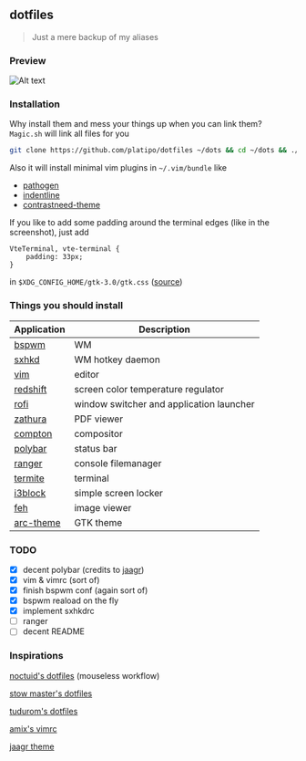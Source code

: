 ## dotfiles
> Just a mere backup of my aliases

### Preview
![Alt text](https://raw.github.com/platipo/dotfiles/master/Screenshot.png "screen")

### Installation
Why install them and mess your things up when you can link them? `Magic.sh` will link all files for you

```bash
git clone https://github.com/platipo/dotfiles ~/dots && cd ~/dots && ./Magic.sh
```
Also it will install minimal vim plugins in `~/.vim/bundle` like
- [pathogen](https://github.com/tpope/vim-pathogen/)
- [indentline](https://github.com/Yggdroot/indentLine)
- [contrastneed-theme](https://github.com/albertocg/contrastneed-theme)

If you like to add some padding around the terminal edges (like in the screenshot), just add 
```
VteTerminal, vte-terminal {
    padding: 33px;
}
```
in `$XDG_CONFIG_HOME/gtk-3.0/gtk.css` ([source](https://github.com/thestinger/termite/#padding))


### Things you should install
| Application | Description |
|-------------|-------------|
| [bspwm](https://github.com/baskerville/bspwm) | WM |
| [sxhkd](https://github.com/baskerville/sxhkd) | WM hotkey daemon |
| [vim](https://github.com/vim/vim) | editor |
| [redshift](https://github.com/jonls/redshift) | screen color temperature regulator  |
| [rofi](https://github.com/DaveDavenport/rofi) | window switcher and application launcher |
| [zathura](https://github.com/pwmt/zathura) | PDF viewer |
| [compton](https://github.com/chjj/compton) | compositor |
| [polybar](https://github.com/jaagr/polybar) | status bar |
| [ranger](https://github.com/ranger/ranger) | console filemanager |
| [termite](https://github.com/thestinger/termite) | terminal |
| [i3block](https://github.com/karulont/i3lock-blur/) | simple screen locker |
| [feh](https://github.com/derf/feh) | image viewer |
| [arc-theme](https://github.com/horst3180/Arc-theme) | GTK theme |

### TODO
- [x] decent polybar (credits to [jaagr](https://github.com/jaagr/dots/tree/master/.local/etc/themer/themes/dracula))
- [x] vim & vimrc (sort of)
- [x] finish bspwm conf (again sort of)
- [x] bspwm reaload on the fly
- [x] implement sxhkdrc
- [ ] ranger
- [ ] decent README

### Inspirations
[noctuid's dotfiles](https://github.com/noctuid/dotfiles) (mouseless workflow)

[stow master's dotfiles](https://github.com/xero/dotfiles)

[tudurom's dotfiles](https://github.com/tudurom/dotfiles)

[amix's vimrc](https://github.com/amix/vimrc)

[jaagr theme](https://github.com/jaagr/dots/tree/master/.local/etc/themer/themes/dracula)
